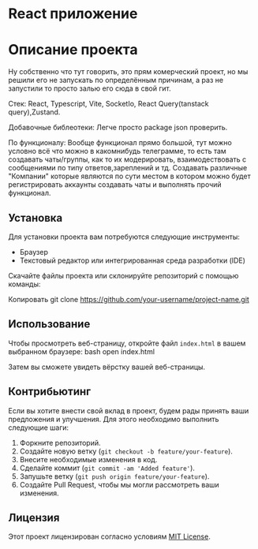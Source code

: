 # React приложение
# Описание проекта

Ну собственно что тут говорить, это прям комерческий проект, но мы решили его не запускать по определённым причинам, а раз не запустили то просто залью его сюда в свой гит.

Стек: React, Typescript, Vite, SocketIo, React Query(tanstack query),Zustand.

Добавочные библеотеки: Легче просто package json проверить.

По функционалу: Вообще функционал прямо большой, тут можно условно всё что можно в какомнибудь телеграмме, то есть там создавать чаты/группы, как то их модерировать, взаимодествовать с сообщениями по типу ответов,зареплений и тд.
Создавать различные "Компании" которые являются по сути местом в котором можно будет регистрировать аккаунты создавать чаты и выполнять прочий функционал.


## Установка

Для установки проекта вам потребуются следующие инструменты:

- Браузер
- Текстовый редактор или интегрированная среда разработки (IDE)

Скачайте файлы проекта или склонируйте репозиторий с помощью команды:

Копировать
git clone https://github.com/your-username/project-name.git

## Использование

Чтобы просмотреть веб-страницу, откройте файл `index.html` в вашем выбранном браузере:
bash
open index.html

Затем вы сможете увидеть вёрстку вашей веб-страницы.

## Контрибьютинг

Если вы хотите внести свой вклад в проект, будем рады принять ваши предложения и улучшения. Для этого необходимо выполнить следующие шаги:

1. Форкните репозиторий.
2. Создайте новую ветку (`git checkout -b feature/your-feature`).
3. Внесите необходимые изменения в код.
4. Сделайте коммит (`git commit -am 'Added feature'`).
5. Запушьте ветку (`git push origin feature/your-feature`).
6. Создайте Pull Request, чтобы мы могли рассмотреть ваши изменения.

## Лицензия

Этот проект лицензирован согласно условиям [MIT License](LICENSE).
